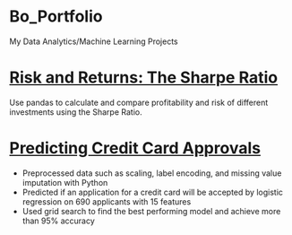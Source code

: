 # Bo_Portfolio
My Data Analytics/Machine Learning Projects
# [Risk and Returns: The Sharpe Ratio](https://github.com/TheophilusZhang/Sharp_ratio_Datacamp/blob/main/sharp_ratio.ipynb)
Use pandas to calculate and compare profitability and risk of different investments using the Sharpe Ratio.
# [Predicting Credit Card Approvals](https://github.com/TheophilusZhang/datacamp_ML_credit_card/blob/main/ML_credit_card_approval.ipynb)
* Preprocessed data such as scaling, label encoding, and missing value imputation with Python 
* Predicted if an application for a credit card will be accepted by logistic regression on 690 applicants with 15 features
*	Used grid search to find the best performing model and achieve more than 95% accuracy
